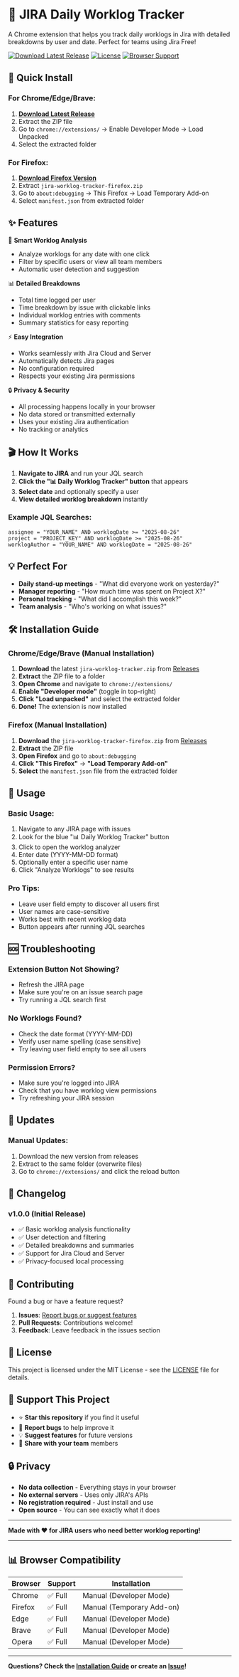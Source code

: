 # 🎯 JIRA Daily Worklog Tracker

A Chrome extension that helps you track daily worklogs in Jira with detailed breakdowns by user and date. Perfect for teams using Jira Free!

[![Download Latest Release](https://img.shields.io/github/v/release/Subin-Vidhu/jira-worklog-tracker?label=Download&style=for-the-badge)](https://github.com/Subin-Vidhu/jira-worklog-tracker/releases/latest)
[![License](https://img.shields.io/badge/License-MIT-blue.svg?style=for-the-badge)](LICENSE)
[![Browser Support](https://img.shields.io/badge/Browser-Chrome%20%7C%20Firefox%20%7C%20Edge-brightgreen.svg?style=for-the-badge)](#installation)

## 🚀 Quick Install

### For Chrome/Edge/Brave:
1. **[Download Latest Release](https://github.com/Subin-Vidhu/jira-worklog-tracker/releases/latest)** 
2. Extract the ZIP file
3. Go to `chrome://extensions/` → Enable Developer Mode → Load Unpacked
4. Select the extracted folder

### For Firefox:
1. **[Download Firefox Version](https://github.com/Subin-Vidhu/jira-worklog-tracker/releases/latest)**
2. Extract `jira-worklog-tracker-firefox.zip`
3. Go to `about:debugging` → This Firefox → Load Temporary Add-on
4. Select `manifest.json` from extracted folder

## ✨ Features

🎯 **Smart Worklog Analysis**
- Analyze worklogs for any date with one click
- Filter by specific users or view all team members
- Automatic user detection and suggestion

📊 **Detailed Breakdowns**
- Total time logged per user
- Time breakdown by issue with clickable links
- Individual worklog entries with comments
- Summary statistics for easy reporting

⚡ **Easy Integration**
- Works seamlessly with Jira Cloud and Server
- Automatically detects Jira pages
- No configuration required
- Respects your existing Jira permissions

🔒 **Privacy & Security**
- All processing happens locally in your browser
- No data stored or transmitted externally
- Uses your existing Jira authentication
- No tracking or analytics

## 🎬 How It Works

1. **Navigate to JIRA** and run your JQL search
2. **Click the "📊 Daily Worklog Tracker" button** that appears
3. **Select date** and optionally specify a user
4. **View detailed worklog breakdown** instantly

### Example JQL Searches:
```jql
assignee = "YOUR_NAME" AND worklogDate >= "2025-08-26"
project = "PROJECT_KEY" AND worklogDate >= "2025-08-26"
worklogAuthor = "YOUR_NAME" AND worklogDate = "2025-08-26"
```

## 💡 Perfect For

- **Daily stand-up meetings** - "What did everyone work on yesterday?"
- **Manager reporting** - "How much time was spent on Project X?"
- **Personal tracking** - "What did I accomplish this week?"
- **Team analysis** - "Who's working on what issues?"

## 🛠️ Installation Guide

### Chrome/Edge/Brave (Manual Installation)

1. **Download** the latest `jira-worklog-tracker.zip` from [Releases](https://github.com/Subin-Vidhu/jira-worklog-tracker/releases)
2. **Extract** the ZIP file to a folder
3. **Open Chrome** and navigate to `chrome://extensions/`
4. **Enable "Developer mode"** (toggle in top-right)
5. **Click "Load unpacked"** and select the extracted folder
6. **Done!** The extension is now installed

### Firefox (Manual Installation)

1. **Download** the `jira-worklog-tracker-firefox.zip` from [Releases](https://github.com/Subin-Vidhu/jira-worklog-tracker/releases)
2. **Extract** the ZIP file
3. **Open Firefox** and go to `about:debugging`
4. **Click "This Firefox"** → **"Load Temporary Add-on"**
5. **Select** the `manifest.json` file from the extracted folder

## 🔧 Usage

### Basic Usage:
1. Navigate to any JIRA page with issues
2. Look for the blue "📊 Daily Worklog Tracker" button
3. Click to open the worklog analyzer
4. Enter date (YYYY-MM-DD format)
5. Optionally enter a specific user name
6. Click "Analyze Worklogs" to see results

### Pro Tips:
- Leave user field empty to discover all users first
- User names are case-sensitive
- Works best with recent worklog data
- Button appears after running JQL searches

## 🆘 Troubleshooting

### Extension Button Not Showing?
- Refresh the JIRA page
- Make sure you're on an issue search page
- Try running a JQL search first

### No Worklogs Found?
- Check the date format (YYYY-MM-DD)
- Verify user name spelling (case sensitive)
- Try leaving user field empty to see all users

### Permission Errors?
- Make sure you're logged into JIRA
- Check that you have worklog view permissions
- Try refreshing your JIRA session

## 🔄 Updates

### Manual Updates:
1. Download the new version from releases
2. Extract to the same folder (overwrite files)
3. Go to `chrome://extensions/` and click the reload button

## 📝 Changelog

### v1.0.0 (Initial Release)
- ✅ Basic worklog analysis functionality
- ✅ User detection and filtering
- ✅ Detailed breakdowns and summaries
- ✅ Support for Jira Cloud and Server
- ✅ Privacy-focused local processing

## 🤝 Contributing

Found a bug or have a feature request?

1. **Issues**: [Report bugs or suggest features](https://github.com/Subin-Vidhu/jira-worklog-tracker/issues)
2. **Pull Requests**: Contributions welcome!
3. **Feedback**: Leave feedback in the issues section

## 📄 License

This project is licensed under the MIT License - see the [LICENSE](LICENSE) file for details.

## 🌟 Support This Project

- ⭐ **Star this repository** if you find it useful
- 🐛 **Report bugs** to help improve it
- 💡 **Suggest features** for future versions
- 🔄 **Share with your team** members

## 🔒 Privacy

- **No data collection** - Everything stays in your browser
- **No external servers** - Uses only JIRA's APIs  
- **No registration required** - Just install and use
- **Open source** - You can see exactly what it does

---

**Made with ❤️ for JIRA users who need better worklog reporting!**

---

## 📊 Browser Compatibility

| Browser | Support | Installation |
|---------|---------|-------------|
| Chrome | ✅ Full | Manual (Developer Mode) |
| Firefox | ✅ Full | Manual (Temporary Add-on) |
| Edge | ✅ Full | Manual (Developer Mode) |
| Brave | ✅ Full | Manual (Developer Mode) |
| Opera | ✅ Full | Manual (Developer Mode) |

---

**Questions? Check the [Installation Guide](INSTALLATION_GUIDE.md) or create an [Issue](https://github.com/Subin-Vidhu/jira-worklog-tracker/issues)!**
